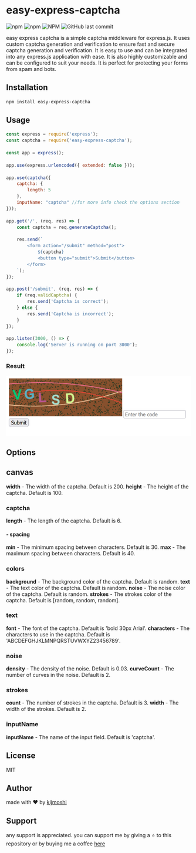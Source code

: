 # easy-express-captcha

![npm](https://img.shields.io/npm/v/easy-express-captcha)
![npm](https://img.shields.io/npm/dt/easy-express-captcha)
![NPM](https://img.shields.io/npm/l/easy-express-captcha)
![GitHub last commit](https://img.shields.io/github/last-commit/real-kijmoshi/easy-express-captcha)
 
easy express captcha is a simple captcha middleware for express.js. It uses custom captcha generation and verification to ensure fast and secure captcha generation and verification. It is easy to use and can be integrated into any express.js application with ease. It is also highly customizable and can be configured to suit your needs. It is perfect for protecting your forms from spam and bots.

## Installation
```bash
npm install easy-express-captcha
```

## Usage
```javascript
const express = require('express');
const captcha = require('easy-express-captcha');

const app = express();

app.use(express.urlencoded({ extended: false }));

app.use(captcha({
    captcha: {
        length: 5
    },
    inputName: "captcha" //for more info check the options section
}));

app.get('/', (req, res) => {
    const captcha = req.generateCaptcha();

    res.send(`
        <form action="/submit" method="post">
            ${captcha}
            <button type="submit">Submit</button>
        </form>
    `);
});

app.post('/submit', (req, res) => {
    if (req.validCaptcha) {
        res.send('Captcha is correct');
    } else {
        res.send('Captcha is incorrect');
    }
});

app.listen(3000, () => {
    console.log('Server is running on port 3000');
});
```

### Result
![](https://raw.githubusercontent.com/real-kijmoshi/easy-express-captcha/main/preview.png)


## Options


## canvas
**width** - The width of the captcha. Default is 200.
**height** - The height of the captcha. Default is 100.

### captcha
**length** - The length of the captcha. Default is 6.
#### - spacing
**min** - The minimum spacing between characters. Default is 30.
**max** - The maximum spacing between characters. Default is 40.

### colors
**background** - The background color of the captcha. Default is random.
**text** - The text color of the captcha. Default is random.
**noise** - The noise color of the captcha. Default is random.
**strokes** - The strokes color of the captcha. Default is [random, random, random].

### text
**font** - The font of the captcha. Default is 'bold 30px Arial'.
**characters** - The characters to use in the captcha. Default is 'ABCDEFGHJKLMNPQRSTUVWXYZ23456789'.

### noise
**density** - The density of the noise. Default is 0.03.
**curveCount** - The number of curves in the noise. Default is 2.

### strokes
**count** - The number of strokes in the captcha. Default is 3.
**width** - The width of the strokes. Default is 2.

### inputName
**inputName** - The name of the input field. Default is 'captcha'.

## License
MIT

## Author
made with ❤️ by [kijmoshi](https://kijmoshi.xyz)

## Support
any support is appreciated. you can support me by giving a ⭐ to this repository or by buying me a coffee [here](https://www.buymeacoffee.com/kijmoshi)